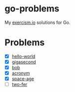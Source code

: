 # go-problems

My [exercism.io](http://exercism.io/) solutions for Go.

# Problems

- [X] [hello-world](hello-world)
- [X] [gigasecond](gigasecond)
- [X] [bob](bob)
- [X] [acronym](acronym)
- [X] [space-age](space-age)
- [ ] [two-fer](two-fer)
